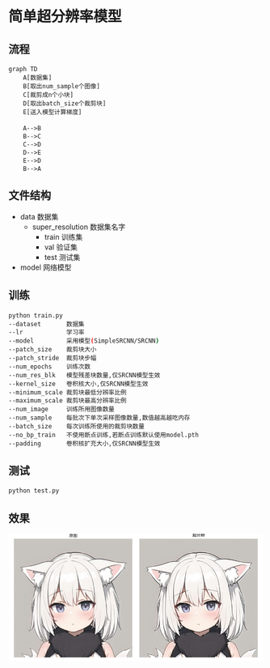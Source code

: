 # 简单超分辨率模型

## 流程

```mermaid
graph TD
    A[数据集]
    B[取出num_sample个图像]
    C[裁剪成n个小块]
    D[取出batch_size个裁剪块]
    E[送入模型计算梯度]

    A-->B
    B-->C
    C-->D
    D-->E
    E-->D
    B-->A
```
## 文件结构

+ data 数据集
  + super_resolution 数据集名字
    + train 训练集
    + val 验证集
    + test 测试集
+ model 网络模型
## 训练

```bash
python train.py
--dataset       数据集
--lr            学习率
--model         采用模型(SimpleSRCNN/SRCNN)
--patch_size    裁剪块大小
--patch_stride  裁剪块步幅
--num_epochs    训练次数
--num_res_blk   模型残差块数量,仅SRCNN模型生效
--kernel_size   卷积核大小,仅SRCNN模型生效
--minimum_scale 裁剪块最低分辨率比例
--maximum_scale 裁剪块最高分辨率比例
--num_image     训练所用图像数量
--num_sample    每批次下单次采样图像数量,数值越高越吃内存
--batch_size    每次训练所使用的裁剪块数量
--no_bp_train   不使用断点训练,若断点训练默认使用model.pth
--padding       卷积核扩充大小,仅SRCNN模型生效
```
## 测试

```bash
python test.py
```
## 效果
![前后对比](/image/Figure_1.png "前后对比")
